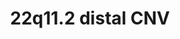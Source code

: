 ---
annotations: []
authors:
- Chris1330
- Khanspers
citedin: ''
communities: []
description: 22q11.2 CNV draft
last-edited: 2025-06-12
ndex: null
organisms:
- Homo sapiens
redirect_from:
- /index.php/Pathway:WP5546
- /instance/WP5546
- /instance/WP5546_r139383
revision: r139383
schema-jsonld:
- '@context': https://schema.org/
  '@id': https://wikipathways.github.io/pathways/WP5546.html
  '@type': Dataset
  creator:
    '@type': Organization
    name: WikiPathways
  description: 22q11.2 CNV draft
  keywords:
  - AK8
  - AQR
  - ARIH1
  - ATF6
  - BCR
  - BUD31
  - CABP1
  - CALR
  - CAMK1
  - CAMK2A
  - CAMK4
  - CANX
  - CBL
  - CCDC116
  - CD79A
  - CD79B
  - CDC16
  - CDC5L
  - CHEK1
  - CRNKL1
  - CUL2
  - CWC15
  - CWC22
  - DHX16
  - DNAJB11
  - DNAJB13
  - DYDC1
  - DYNLL1
  - EFTUD2
  - ELOB
  - ELOC
  - ERP29
  - FAU
  - GGTLC2
  - GNAZ
  - GTP
  - HSP90B1
  - HSPA5
  - HYOU1
  - IGLL1
  - IGLL5
  - IQUB
  - LRP4
  - MAPK1
  - MDM2
  - NEDD4
  - NME5
  - PAK1
  - PAK2
  - PDIA2
  - PDIA4
  - PHF5A
  - PLRG1
  - PPIB
  - PPIE
  - PPIL1
  - PPIL2
  - PPIL4
  - PPIL6
  - PPM1F
  - PRAME
  - PRKN
  - PRPF8
  - PTPA
  - RAB36
  - RACK1
  - RBM22
  - RBX1
  - RILP
  - RNF113A
  - RNF19B
  - ROPN1L
  - RPS11
  - RPS12
  - RPS13
  - RPS14
  - RPS15
  - RPS15A
  - RPS16
  - RPS17
  - RPS18
  - RPS19
  - RPS20
  - RPS21
  - RPS24
  - RPS26
  - RPS27A
  - RPS29
  - RPS3
  - RPS5
  - RPS6
  - RPS7
  - RPS8
  - RPSA
  - RSPH14
  - RSPH6A
  - RSPH9
  - SDF2L1
  - SF3A1
  - SF3A2
  - SF3A3
  - SF3B1
  - SF3B2
  - SF3B3
  - SF3B4
  - SF3B5
  - SNRNP200
  - SNRNP40
  - SNRPA1
  - SNRPB
  - SNRPB2
  - SNRPD1
  - SNRPD2
  - SNRPD3
  - SNRPE
  - SNRPF
  - SNRPG
  - SNW1
  - SOX9
  - SRRM2
  - TDRD3
  - TOP3B
  - TP53
  - UBA1
  - UBA6
  - UBE2L3
  - UBE3A
  - UGGT1
  - VPREB1
  - XAB2
  - XBP1
  - YDJC
  - YPEL1
  - ZNF280A
  - ZNF280B
  license: CC0
  name: 22q11.2 distal CNV
seo: CreativeWork
title: 22q11.2 distal CNV
wpid: WP5546
---